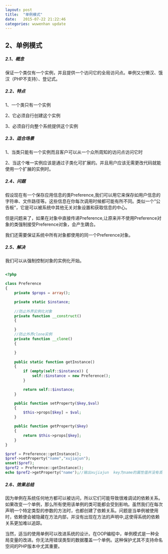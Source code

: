 ```yaml
---
layout: post
title:  "单例模式"
date:   2015-07-22 21:22:46
categories: wuwenhan update
---
```


<h2 id="singleton">2、单例模式</h2>

<h5 id="what-is-singleton">2.1、概念</h5>
保证一个类仅有一个实例，并且提供一个访问它的全局访问点。单例又分懒汉、饿汉（PHP不支持）、登记式。

<h5 id="feature-singleton">2.2、特点</h5>

1、一个类只有一个实例

2、它必须自行创建这个实例

3、必须自行向整个系统提供这个实例

<h5 id="when-use-singleton">2.3、适合场景</h5>

1、当类只能有一个实例而且客户可以从一个众所周知的访问点访问它时

2、当这个唯一实例应该是通过子类化可扩展的。并且用户应该无需更改代码就能使用一个扩展的实例时。

<h5 id="issue-singleton">2.4、问题</h5>

假设现在有一个保存应用信息的类Preference,我们可以用它来保存如用户信息的字符串、文件路径等。这些信息在你每次调用时候都可能有所不同。类似一个“公告板”，它是可以被系统中其他无关对象设置和获取信息的中心。

但是问题来了，如果在对象中直接传递Preference,让原来并不使用Preference对象的类强制接受Preference对象，会产生耦合。

我们还需要保证系统中所有对象都使用的同一个Preference对象。

<h5 id="solution-singleton">2.5、解决</h5>

我们可以从强制控制对象的实例化开始。

```php

<?php 

class Preference
{
    private $props = array();

    private static $instance;
    
    //防止外界实例化对象
    private function __construct()
    {

    }
    //防止外界clone实例
    private function __clone()
    {

    }
    
    public static function getInstance()
    {
        if (empty(self::$instance)) {
            self::$instance = new Preference();
        }

        return self::$instance;
    }

    public function setProperty($key,$val)
    {
        $this->props[$key] = $val;
    }

    public function getProperty($key)
    {
        return $this->props[$key];
    }
}

$pref = Preference::getInstance();
$pref->setProperty("name","xujiajun");
unset($pref);
$pref2 = Preference::getInstance();
echo $pref2->getProperty("name");//输出xujiajun  key为name的属性值并没有丢失。

```
<h5 id="result-singleton">2.6、效果总结</h5>

因为单例在系统任何地方都可以被访问，所以它们可能导致很难调试的依赖关系。如果改变一个单例，那么所有使用该单例的类可能都会受到影响。虽然我们在每次声明一个特定类型的参数的方法时，也都创建了依赖关系。问题是当单例被使用时，依赖便会被隐藏在方法内部，并没有出现在方法的声明中,这使得系统的依赖关系更加难以追踪。

当然，适当的使用单例可以改进系统的设计。在OOP编程中，单例模式是一种全局变量的改进。你无法用错误类型的数据覆盖一个单例。这种保护尤其不支持命名空间的PHP版本中尤其重要。